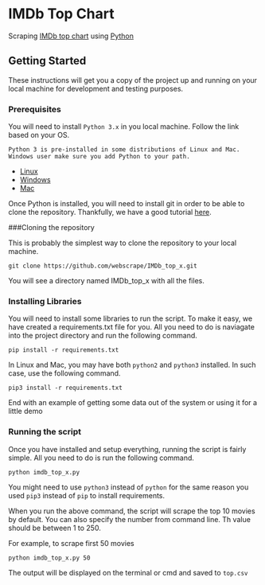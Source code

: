 # IMDb Top Chart

Scraping [IMDb top chart](http://www.imdb.com/chart/top) using [Python](https://www.python.org/)

## Getting Started

These instructions will get you a copy of the project up and running on your local machine for development and testing purposes.

### Prerequisites

You will need to install `Python 3.x` in you local machine. Follow the link based on your OS. 

```
Python 3 is pre-installed in some distributions of Linux and Mac. 
Windows user make sure you add Python to your path. 
```

  * [Linux](https://www.google.com.np/search?ei=KE98WtSTKMr9vgS_xIWwDg&q=install+python+3+in+linux&oq=install+python+3+in+linux&gs_l=psy-ab.3..0i7i30k1l5j0j0i8i7i30k1j0i30k1j0i7i5i30k1j0i8i30k1.27508.27878.0.28549.2.2.0.0.0.0.197.387.0j2.2.0....0...1c.1.64.psy-ab..0.2.385....0.f4opmPXkmVo)
  * [Windows](https://www.google.com.np/search?ei=Ak98WsOiAYHnvgTHjYywAw&q=install+python+3+in+windows&oq=install+python+3+in+windows&gs_l=psy-ab.3..0l3j0i5i30k1j0i8i30k1.59921.60248.0.61023.2.2.0.0.0.0.181.355.0j2.2.0....0...1c.1.64.psy-ab..0.2.354...0i7i30k1j0i13k1j0i8i7i30k1j0i7i5i30k1.0.3m_2cqTXhsE)
  * [Mac](https://www.google.com.np/search?ei=L098WqDAEYXZvgSd36eIDg&q=install+python+3+in+mac&oq=install+python+3+in+mac&gs_l=psy-ab.3..0i7i30k1j0i20i263k1j0i7i5i30k1j0i8i10i30k1.26171.26641.0.27250.2.2.0.0.0.0.209.397.0j1j1.2.0....0...1c.1.64.psy-ab..0.2.397...0j35i39k1j0i5i30k1.0.5QALEmXNZxY)
  
Once Python is installed, you will need to install git in order to be able to clone the repository. Thankfully, we have a good tutorial [here](https://www.atlassian.com/git/tutorials/install-git).


###Cloning the repository

This is probably the simplest way to clone the repository to your local machine. 
```
git clone https://github.com/webscrape/IMDb_top_x.git 
```

You will see a directory named IMDb_top_x with all the files.


### Installing Libraries

You will need to install some libraries to run the script. To make it easy, we have created a requirements.txt file for you. All you need to do is naviagate into the project directory and run the following command.

```
pip install -r requirements.txt
```

In Linux and Mac, you may have both `python2` and `python3` installed. In such case, use the following command.

```
pip3 install -r requirements.txt
```

End with an example of getting some data out of the system or using it for a little demo

### Running the script

Once you have installed and setup everything, running the script is fairly simple. All you need to do is run the following command.

```
python imdb_top_x.py
```

You might need to use `python3` instead of `python` for the same reason you used `pip3` instead of `pip` to install requirements.

When you run the above command, the script will scrape the top 10 movies by default. You can also specify the number from command line. Th value should be between 1 to 250.

For example, to scrape first 50 movies
```
python imdb_top_x.py 50
```

The output will be displayed on the terminal or cmd and saved to `top.csv`